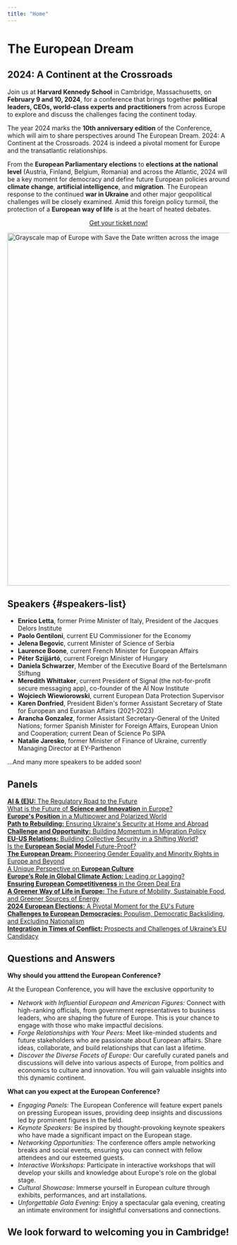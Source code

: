 ```yaml
---
title: "Home"
---
```


<div class="conference-title">
  <h1>The European Dream</h1>
  <h2>2024: A Continent at the Crossroads</h2>
</div>

Join us at **Harvard Kennedy School** in Cambridge, Massachusetts, on **February 9 and 10, 2024**, for a conference that brings together **political leaders, CEOs, world-class experts and practitioners** from across Europe to explore and discuss the challenges facing the continent today. 

The year 2024 marks the **10th anniversary edition** of the Conference, which will aim to share perspectives around The European Dream. 2024: A Continent at the Crossroads. 2024 is indeed a pivotal moment for Europe and the transatlantic relationships. 

From the **European Parliamentary elections** to **elections at the national level** (Austria, Finland, Belgium, Romania) and across the Atlantic, 2024 will be a key moment for democracy and define future European policies around **climate change**, **artificial intelligence**, and **migration**. The European response to the continued **war in Ukraine** and other major geopolitical challenges will be closely examined. Amid this foreign policy turmoil, the protection of a **European way of life** is at the heart of heated debates.

<center>
<a id='tickets-btn' class="pure-button pure-button-primary" href="https://secure.touchnet.net/C20832_ustores/web/store_main.jsp?STOREID=18&SINGLESTORE=true">Get your ticket now!</a>
</center>

<p></p>

<p class="homepage-image">
<img src="save-the-date-no-logo.png" alt="Grayscale map of Europe with Save the Date written across the image" width="800" class="map">
</p>

## Speakers {#speakers-list}

<ul>
<li><b>Enrico Letta</b>, former Prime Minister of Italy, President of the Jacques Delors Institute</li>
<li><b>Paolo Gentiloni</b>, current EU Commissioner for the Economy</li>
<li><b>Jelena Begovic</b>, current Minister of Science of Serbia</li>
<li><b>Laurence Boone</b>, current French Minister for European Affairs</li>
<li><b>Péter Szijjártó</b>, current Foreign Minister of Hungary</li>
<li><b>Daniela Schwarzer</b>,  Member of the Executive Board of the Bertelsmann Stiftung
<li><b>Meredith Whittaker</b>, current President of Signal (the not-for-profit secure messaging app), co-founder of the AI Now Institute</li>
<li><b>Wojciech Wiewiorowski</b>, current European Data Protection Supervisor</li>
<li><b>Karen Donfried</b>, President Biden's former Assistant Secretary of State for European and Eurasian Affairs (2021-2023)</li>
<li><b>Arancha Gonzalez</b>, former Assistant Secretary-General of the United Nations; former Spanish Minister for Foreign Affairs, European Union and Cooperation; current Dean of Science Po SIPA</li>
<li><b>Natalie Jaresko</b>, former Minister of Finance of Ukraine, currently Managing Director at EY-Parthenon</li>
</ul>

...And many more speakers to be added soon!

## Panels
<div class = "panel-grid">
  <div class = "panel-grid-item"><a href="/speakers/#speaker-title-a"><b>AI & (E)U:</b> The Regulatory Road to the Future</a></div>
  <div class = "panel-grid-item"><a href="/speakers/#speaker-title-b">What is the Future of <b>Science and Innovation</b> in Europe?</a></div>
  <div class = "panel-grid-item"><a href="/speakers/#speaker-title-c"><b>Europe's Position</b> in a Multipower and Polarized World</a></div>
  <div class = "panel-grid-item"><a href="/speakers/#speaker-title-d"><b>Path to Rebuilding:</b> Ensuring Ukraine's Security at Home and Abroad</a></div>
  <div class = "panel-grid-item"><a href="/speakers/#speaker-title-e"><b>Challenge and Opportunity:</b> Building Momentum in Migration Policy</a></div>
  <div class = "panel-grid-item"><a href="/speakers/#speaker-title-f"><b>EU-US Relations:</b> Building Collective Security in a Shifting World?</a></div>
  <div class = "panel-grid-item"><a href="/speakers/#speaker-title-g">Is the <b>European Social Model</b> Future-Proof?</a></div>
  <div class = "panel-grid-item"><a href="/speakers/#speaker-title-h"><b>The European Dream:</b> Pioneering Gender Equality and Minority Rights in Europe and Beyond</a></div>
  <div class = "panel-grid-item"><a href="/speakers/#speaker-title-i">A Unique Perspective on <b>European Culture</b></a></div>
  <div class = "panel-grid-item"><a href="/speakers/#speaker-title-j"><b>Europe’s Role in Global Climate Action:</b> Leading or Lagging?</a></div>
  <div class = "panel-grid-item"><a href="/speakers/#speaker-title-k"><b>Ensuring European Competitiveness</b> in the Green Deal Era</a></div>
  <div class = "panel-grid-item"><a href="/speakers/#speaker-title-l"><b>A Greener Way of Life in Europe:</b> The Future of Mobility, Sustainable Food, and Greener Sources of Energy</a></div>
  <div class = "panel-grid-item"><a href="/speakers/#speaker-title-m"><b>2024 European Elections:</b> A Pivotal Moment for the EU's Future</a></div>
  <div class = "panel-grid-item"><a href="/speakers/#speaker-title-n"><b>Challenges to European Democracies:</b> Populism, Democratic Backsliding, and Excluding Nationalism</a></div>
  <div class = "panel-grid-item"><a href="/speakers/#speaker-title-o"><b>Integration in Times of Conflict:</b> Prospects and Challenges of Ukraine’s EU Candidacy</a></div>
</div>

## Questions and Answers
<div class = "q-and-a-flex">
  <div class = "q-and-a-flex-item">
    <b>Why should you atttend the European Conference?</b>
    <p>At the European Conference, you will have the exclusive opportunity to</p>
    <ul>
      <li><i>Network with Influential European and American Figures:</i> Connect with high-ranking officials, from government representatives to business leaders, who are shaping the future of Europe. This is your chance to engage with those who make impactful decisions.</li>
      <li><i>Forge Relationships with Your Peers:</i> Meet like-minded students and future stakeholders who are passionate about European affairs. Share ideas, collaborate, and build relationships that can last a lifetime.</li>
      <li><i>Discover the Diverse Facets of Europe:</i> Our carefully curated panels and discussions will delve into various aspects of Europe, from politics and economics to culture and innovation. You will gain valuable insights into this dynamic continent.</li>
    </ul>
  </div>

  <div class = "q-and-a-flex-item">
    <b>What can you expect at the European Conference?</b>
    <ul>
      <li><i>Engaging Panels:</i> The European Conference will feature expert panels on pressing European issues, providing deep insights and discussions led by prominent figures in the field.</li>
      <li><i>Keynote Speakers:</i> Be inspired by thought-provoking keynote speakers who have made a significant impact on the   European stage.</li>
      <li><i>Networking Opportunities:</i> The conference offers ample networking breaks and social events, ensuring you can connect with fellow attendees and our esteemed guests.</li>
      <li><i>Interactive Workshops:</i> Participate in interactive workshops that will develop your skills and knowledge about Europe's role on the global stage.</li>
      <li><i>Cultural Showcase:</i> Immerse yourself in European culture through exhibits, performances, and art installations.</li>
      <li><i>Unforgettable Gala Evening:</i> Enjoy a spectacular gala evening, creating an intimate environment for insightful conversations and connections.</li>
    </ul>
  </div>
</div>

## We look forward to welcoming you in Cambridge!
